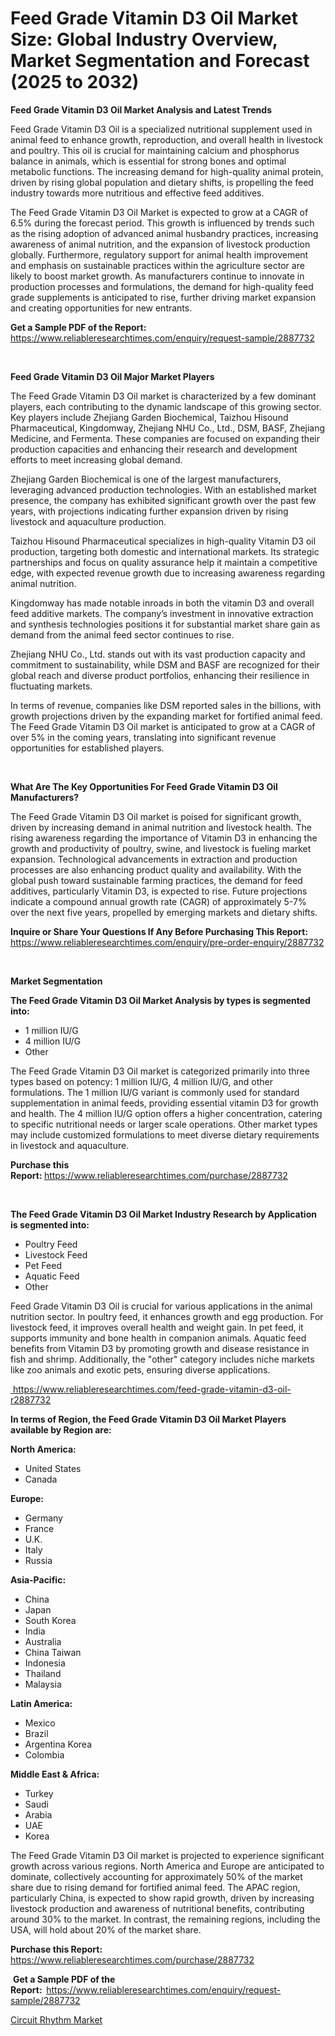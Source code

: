 <p><h1>Feed Grade Vitamin D3 Oil Market Size: Global Industry Overview, Market Segmentation and Forecast (2025 to 2032)</h1></p><p><strong>Feed Grade Vitamin D3 Oil Market Analysis and Latest Trends</strong></p>
<p><p>Feed Grade Vitamin D3 Oil is a specialized nutritional supplement used in animal feed to enhance growth, reproduction, and overall health in livestock and poultry. This oil is crucial for maintaining calcium and phosphorus balance in animals, which is essential for strong bones and optimal metabolic functions. The increasing demand for high-quality animal protein, driven by rising global population and dietary shifts, is propelling the feed industry towards more nutritious and effective feed additives.</p><p>The Feed Grade Vitamin D3 Oil Market is expected to grow at a CAGR of 6.5% during the forecast period. This growth is influenced by trends such as the rising adoption of advanced animal husbandry practices, increasing awareness of animal nutrition, and the expansion of livestock production globally. Furthermore, regulatory support for animal health improvement and emphasis on sustainable practices within the agriculture sector are likely to boost market growth. As manufacturers continue to innovate in production processes and formulations, the demand for high-quality feed grade supplements is anticipated to rise, further driving market expansion and creating opportunities for new entrants.</p></p>
<p><strong>Get a Sample PDF of the Report:&nbsp;</strong> <a href="https://www.reliableresearchtimes.com/enquiry/request-sample/2887732?utm_campaign=2232&utm_medium=2&utm_source=Github&utm_content=ia&utm_term=14032025&utm_id=feed-grade-vitamin-d3-oil">https://www.reliableresearchtimes.com/enquiry/request-sample/2887732</a></p>
<p>&nbsp;</p>
<p><strong>Feed Grade Vitamin D3 Oil Major Market Players</strong></p>
<p><p>The Feed Grade Vitamin D3 Oil market is characterized by a few dominant players, each contributing to the dynamic landscape of this growing sector. Key players include Zhejiang Garden Biochemical, Taizhou Hisound Pharmaceutical, Kingdomway, Zhejiang NHU Co., Ltd., DSM, BASF, Zhejiang Medicine, and Fermenta. These companies are focused on expanding their production capacities and enhancing their research and development efforts to meet increasing global demand.</p><p>Zhejiang Garden Biochemical is one of the largest manufacturers, leveraging advanced production technologies. With an established market presence, the company has exhibited significant growth over the past few years, with projections indicating further expansion driven by rising livestock and aquaculture production.</p><p>Taizhou Hisound Pharmaceutical specializes in high-quality Vitamin D3 oil production, targeting both domestic and international markets. Its strategic partnerships and focus on quality assurance help it maintain a competitive edge, with expected revenue growth due to increasing awareness regarding animal nutrition.</p><p>Kingdomway has made notable inroads in both the vitamin D3 and overall feed additive markets. The company’s investment in innovative extraction and synthesis technologies positions it for substantial market share gain as demand from the animal feed sector continues to rise.</p><p>Zhejiang NHU Co., Ltd. stands out with its vast production capacity and commitment to sustainability, while DSM and BASF are recognized for their global reach and diverse product portfolios, enhancing their resilience in fluctuating markets. </p><p>In terms of revenue, companies like DSM reported sales in the billions, with growth projections driven by the expanding market for fortified animal feed. The Feed Grade Vitamin D3 Oil market is anticipated to grow at a CAGR of over 5% in the coming years, translating into significant revenue opportunities for established players.</p></p>
<p>&nbsp;</p>
<p><strong>What Are The Key Opportunities For Feed Grade Vitamin D3 Oil Manufacturers?</strong></p>
<p><p>The Feed Grade Vitamin D3 Oil market is poised for significant growth, driven by increasing demand in animal nutrition and livestock health. The rising awareness regarding the importance of Vitamin D3 in enhancing the growth and productivity of poultry, swine, and livestock is fueling market expansion. Technological advancements in extraction and production processes are also enhancing product quality and availability. With the global push toward sustainable farming practices, the demand for feed additives, particularly Vitamin D3, is expected to rise. Future projections indicate a compound annual growth rate (CAGR) of approximately 5-7% over the next five years, propelled by emerging markets and dietary shifts.</p></p>
<p><strong>Inquire or Share Your Questions If Any Before Purchasing This Report:</strong> <a href="https://www.reliableresearchtimes.com/enquiry/pre-order-enquiry/2887732?utm_campaign=2232&utm_medium=2&utm_source=Github&utm_content=ia&utm_term=14032025&utm_id=feed-grade-vitamin-d3-oil">https://www.reliableresearchtimes.com/enquiry/pre-order-enquiry/2887732</a></p>
<p>&nbsp;</p>
<p><strong>Market Segmentation</strong></p>
<p><strong>The Feed Grade Vitamin D3 Oil Market Analysis by types is segmented into:</strong></p>
<p><ul><li>1 million IU/G</li><li>4 million IU/G</li><li>Other</li></ul></p>
<p><p>The Feed Grade Vitamin D3 Oil market is categorized primarily into three types based on potency: 1 million IU/G, 4 million IU/G, and other formulations. The 1 million IU/G variant is commonly used for standard supplementation in animal feeds, providing essential vitamin D3 for growth and health. The 4 million IU/G option offers a higher concentration, catering to specific nutritional needs or larger scale operations. Other market types may include customized formulations to meet diverse dietary requirements in livestock and aquaculture.</p></p>
<p><strong>Purchase this Report:&nbsp;</strong><a href="https://www.reliableresearchtimes.com/purchase/2887732?utm_campaign=2232&utm_medium=2&utm_source=Github&utm_content=ia&utm_term=14032025&utm_id=feed-grade-vitamin-d3-oil">https://www.reliableresearchtimes.com/purchase/2887732</a></p>
<p>&nbsp;</p>
<p><strong>The Feed Grade Vitamin D3 Oil Market Industry Research by Application is segmented into:</strong></p>
<p><ul><li>Poultry Feed</li><li>Livestock Feed</li><li>Pet Feed</li><li>Aquatic Feed</li><li>Other</li></ul></p>
<p><p>Feed Grade Vitamin D3 Oil is crucial for various applications in the animal nutrition sector. In poultry feed, it enhances growth and egg production. For livestock feed, it improves overall health and weight gain. In pet feed, it supports immunity and bone health in companion animals. Aquatic feed benefits from Vitamin D3 by promoting growth and disease resistance in fish and shrimp. Additionally, the "other" category includes niche markets like zoo animals and exotic pets, ensuring diverse applications.</p></p>
<p><a href="https://www.reliableresearchtimes.com/feed-grade-vitamin-d3-oil-r2887732?utm_campaign=2232&utm_medium=2&utm_source=Github&utm_content=ia&utm_term=14032025&utm_id=feed-grade-vitamin-d3-oil">&nbsp;https://www.reliableresearchtimes.com/feed-grade-vitamin-d3-oil-r2887732</a></p>
<p><strong>In terms of Region, the Feed Grade Vitamin D3 Oil Market Players available by Region are:</strong></p>
<p>
    <p> <strong> North America: </strong>
        <ul>
            <li>United States</li>
            <li>Canada</li>
        </ul>
        </p> 
    <p> <strong> Europe: </strong>
        <ul>
            <li>Germany</li>
            <li>France</li>
            <li>U.K.</li>
            <li>Italy</li>
            <li>Russia</li>
        </ul>
        </p> 
    <p> <strong> Asia-Pacific: </strong>
        <ul>
            <li>China</li>
            <li>Japan</li>
            <li>South Korea</li>
            <li>India</li>
            <li>Australia</li>
            <li>China Taiwan</li>
            <li>Indonesia</li>
            <li>Thailand</li>
            <li>Malaysia</li>
        </ul>
        </p> 
    <p> <strong> Latin America: </strong>
        <ul>
            <li>Mexico</li>
            <li>Brazil</li>
            <li>Argentina Korea</li>
            <li>Colombia</li>
        </ul>
        </p> 
    <p> <strong> Middle East & Africa: </strong>
        <ul>
            <li>Turkey</li>
            <li>Saudi</li>
            <li>Arabia</li>
            <li>UAE</li>
            <li>Korea</li>
        </ul>
    </p>
    </p>
<p><p>The Feed Grade Vitamin D3 Oil market is projected to experience significant growth across various regions. North America and Europe are anticipated to dominate, collectively accounting for approximately 50% of the market share due to rising demand for fortified animal feed. The APAC region, particularly China, is expected to show rapid growth, driven by increasing livestock production and awareness of nutritional benefits, contributing around 30% to the market. In contrast, the remaining regions, including the USA, will hold about 20% of the market share.</p></p>
<p><strong>Purchase this Report: </strong><a href="https://www.reliableresearchtimes.com/purchase/2887732?utm_campaign=2232&utm_medium=2&utm_source=Github&utm_content=ia&utm_term=14032025&utm_id=feed-grade-vitamin-d3-oil">https://www.reliableresearchtimes.com/purchase/2887732</a></p>
<p>&nbsp;<strong>Get a Sample PDF of the Report:&nbsp;&nbsp;</strong><a href="https://www.reliableresearchtimes.com/enquiry/request-sample/2887732?utm_campaign=2232&utm_medium=2&utm_source=Github&utm_content=ia&utm_term=14032025&utm_id=feed-grade-vitamin-d3-oil">https://www.reliableresearchtimes.com/enquiry/request-sample/2887732</a></p>
<p><strong></strong></p>
<p><p><a href="https://github.com/sca704osol/Market-Research-Report-List-1/blob/main/circuit-rhythm-market.md?utm_campaign=2232&utm_medium=2&utm_source=Github&utm_content=ia&utm_term=14032025&utm_id=feed-grade-vitamin-d3-oil">Circuit Rhythm Market</a></p></p>